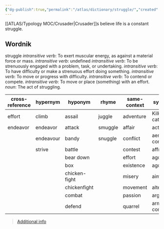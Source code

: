 ```yaml
---
{"dg-publish":true,"permalink":"/atlas/dictionary/struggle/","created":"2023-01-18T14:17:08.273+01:00","updated":"2023-04-02T17:23:55.401+02:00"}
---
```



[[ATLAS/Typology MOC/Crusader\|Crusader]]s believe life is a constant struggle. 

## Wordnik
struggle
*intransitive verb*: To exert muscular energy, as against a material force or mass.
*intransitive verb*: undefined
*intransitive verb*: To be strenuously engaged with a problem, task, or undertaking.
*intransitive verb*: To have difficulty or make a strenuous effort doing something.
*intransitive verb*: To move or progress with difficulty.
*intransitive verb*: To contend or compete.
*intransitive verb*: To move or place (something) with an effort.
*noun*: The act of struggling.

| cross-reference |hypernym |hyponym |rhyme |same-context |synonym |verb-form |
| --- | --- | --- | --- | --- | --- | --- |
| effort | climb | assail | juggle | adventure | Kilkenny cats | struggled |
| endeavor | endeavor | attack | smuggle | affair | action | struggles |
|  | endeavour | bandy | snuggle | conflict | aerial combat | struggling |
|  | strive | battle |  | contest | affray |  |
|  |  | bear down |  | effort | agonize |  |
|  |  | box |  | existence | agony |  |
|  |  | chicken-fight |  | misery | aim |  |
|  |  | chickenfight |  | movement | altercation |  |
|  |  | combat |  | passion | argument |  |
|  |  | defend |  | quarrel | armored combat |  |

> [Additional info](https://www.wordnik.com/words/struggle)
